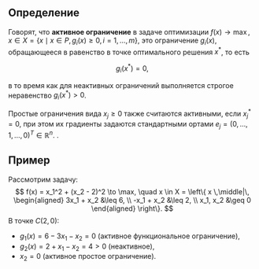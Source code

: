 ## Определение
Говорят, что **активное ограничение** в задаче оптимизации $f(x) \to \max$, $x \in X = \{x \mid x \in P, \, g_i(x) \geq 0, \, i = 1, \dots, m\}$, это ограничение $g_i(x)$, обращающееся в равенство в точке оптимального решения $x^*$, то есть

$$
g_i(x^*) = 0,
$$

в то время как для неактивных ограничений выполняется строгое неравенство $g_i(x^*) > 0$. 

Простые ограничения вида $x_j \geq 0$ также считаются активными, если $x_j^* = 0$, при этом их градиенты задаются стандартными ортами $e_j = (0, \dots, 1, \dots, 0)^T \in \mathbb{R}^n$. .

## Пример
Рассмотрим задачу:
$$
f(x) = x_1^2 + (x_2 - 2)^2 \to \max, \quad x \in X = \left\{ x \,\middle|\, \begin{aligned} 3x_1 + x_2 &\leq 6, \\ -x_1 + x_2 &\leq 2, \\ x_1, x_2 &\geq 0 \end{aligned} \right\}.
$$
В точке $C(2, 0)$:
- $g_1(x) = 6 - 3x_1 - x_2 = 0$ (активное функциональное ограничение),
- $g_2(x) = 2 + x_1 - x_2 = 4 > 0$ (неактивное),
- $x_2 = 0$ (активное простое ограничение).